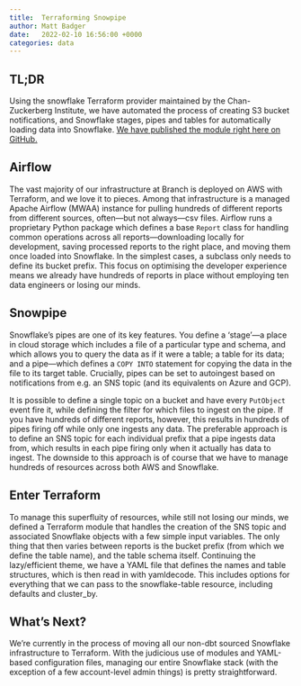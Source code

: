 ```yaml
---
title:  Terraforming Snowpipe
author: Matt Badger
date:   2022-02-10 16:56:00 +0000
categories: data
---
```

## TL;DR

Using the snowflake Terraform provider maintained by the Chan-Zuckerberg Institute, we
have automated the process of creating S3 bucket notifications, and Snowflake stages,
pipes and tables for automatically loading data into Snowflake. [We have published the
module right here on GitHub.](https://github.com/branchenergy/snowpipe)

## Airflow

The vast majority of our infrastructure at Branch is deployed on AWS with Terraform, and
we love it to pieces. Among that infrastructure is a managed Apache Airflow (MWAA)
instance for pulling hundreds of different reports from different sources, often—but not
always—csv files. Airflow runs a proprietary Python package which defines a base `Report`
class for handling common operations across all reports—downloading locally for
development, saving processed reports to the right place, and moving them once loaded
into Snowflake. In the simplest cases, a subclass only needs to define its bucket
prefix. This focus on optimising the developer experience means we already have hundreds
of reports in place without employing ten data engineers or losing our minds.

## Snowpipe

Snowflake’s pipes are one of its key features. You define a ‘stage’—a place in cloud
storage which includes a file of a particular type and schema, and which allows you to
query the data as if it were a table; a table for its data; and a pipe—which defines a
`COPY INTO` statement for copying the data in the file to its target table. Crucially,
pipes can be set to autoingest based on notifications from e.g. an SNS topic (and its
equivalents on Azure and GCP).

It is possible to define a single topic on a bucket and have every `PutObject` event
fire it, while defining the filter for which files to ingest on the pipe. If you have
hundreds of different reports, however, this results in hundreds of pipes firing off
while only one ingests any data. The preferable approach is to define an SNS topic for
each individual prefix that a pipe ingests data from, which results in each pipe firing
only when it actually has data to ingest. The downside to this approach is of course
that we have to manage hundreds of resources across both AWS and Snowflake.

## Enter Terraform

To manage this superfluity of resources, while still not losing our minds, we defined a
Terraform module that handles the creation of the SNS topic and associated Snowflake
objects with a few simple input variables. The only thing that then varies between
reports is the bucket prefix (from which we define the table name), and the table schema
itself. Continuing the lazy/efficient theme, we have a YAML file that defines the names
and table structures, which is then read in with yamldecode. This includes options for
everything that we can pass to the snowflake-table resource, including defaults and
cluster_by.

## What’s Next?

We’re currently in the process of moving all our non-dbt sourced Snowflake
infrastructure to Terraform. With the judicious use of modules and YAML-based
configuration files, managing our entire Snowflake stack (with the exception of a few
account-level admin things) is pretty straightforward.
